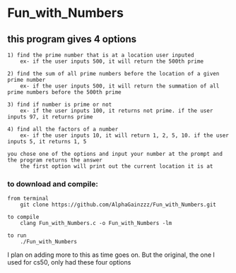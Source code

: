 # Fun_with_Numbers

## this program gives 4 options

    1) find the prime number that is at a location user inputed
        ex- if the user inputs 500, it will return the 500th prime

    2) find the sum of all prime numbers before the location of a given prime number
        ex- if the user inputs 500, it will return the summation of all prime numbers before the 500th prime

    3) find if number is prime or not
        ex- if the user inputs 100, it returns not prime. if the user inputs 97, it returns prime

    4) find all the factors of a number
        ex- if the user inputs 10, it will return 1, 2, 5, 10. if the user inputs 5, it returns 1, 5

    you chose one of the options and input your number at the prompt and the program returns the answer
        the first option will print out the current location it is at

### to download and compile: 
    from terminal
        git clone https://github.com/AlphaGainzzz/Fun_with_Numbers.git
    
    to compile
        clang Fun_with_Numbers.c -o Fun_with_Numbers -lm

    to run
        ./Fun_with_Numbers

I plan on adding more to this as time goes on. But the original, the one I used for cs50, only had these four options
